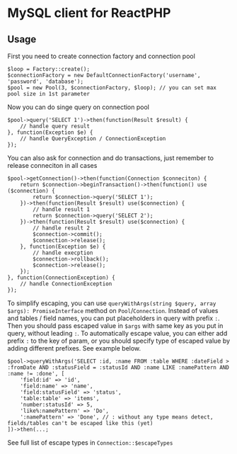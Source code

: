 # MySQL client for ReactPHP

## Usage

First you need to create connection factory and connection pool

```
$loop = Factory::create();
$connectionFactory = new DefaultConnectionFactory('username', 'password', 'database');
$pool = new Pool(3, $connectionFactory, $loop); // you can set max pool size in 1st parameter
```

Now you can do singe query on connection pool
```
$pool->query('SELECT 1')->then(function(Result $result) {
    // handle query result 
}, function(Exception $e) {
    // handle QueryException / ConnectionException
});
```

You can also ask for connection and do transactions, just remember to release conneciton in all cases
```
$pool->getConnection()->then(function(Connection $conneciton) {
    return $connection->beginTransaction()->then(function() use ($connection) {
        return $connection->query('SELECT 1');
    })->then(function(Result $result) use($connection) {
        // handle result 1
        return $connection->query('SELECT 2');
    })->then(function(Result $result) use($connection) {
        // handle result 2
        $connection->commit();
        $connection->release();
    }, function(Exception $e) {
        // handle execption
        $connection->rollback();
        $connection->release();
    });
}, function(ConnectionException) {
    // handle ConnectionException 
});
```

To simplify escaping, you can use `queryWithArgs(string $query, array $args): PromiseInterface` method on `Pool`/`Connection`. Instead of values and tables / field names, you can put placeholders in query with prefix `:`. Then you should pass escaped value in `$args` with same key as you put in query, without leading `:`.
To automatically escape value, you can either add prefix `:` to the key of param, or you should specify type of escaped value by adding different prefixes. See example below. 
```
$pool->queryWithArgs('SELECT :id, :name FROM :table WHERE :dateField > :fromDate AND :statusField = :statusId AND :name LIKE :namePattern AND :name != :done', [
    'field:id' => 'id', 
    'field:name' => 'name', 
    'field:statusField' => 'status',
    'table:table' => 'items',
    'number:statusId' => 5,
    'like%:namePattern' => 'Do',
    ':namePattern' => 'Done', // : without any type means detect, fields/tables can't be escaped like this (yet)
])->then(...;
```

See full list of escape types in `Connection::$escapeTypes`
